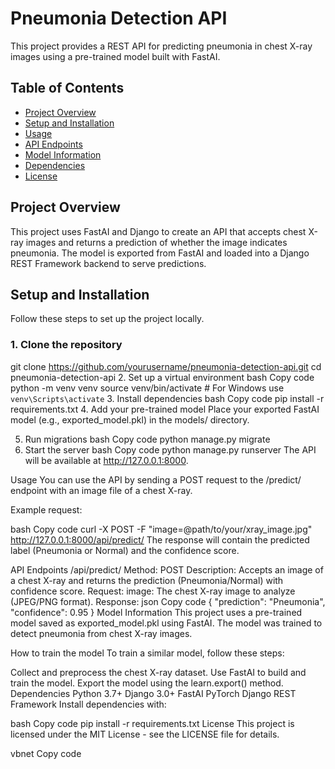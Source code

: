 # Pneumonia Detection API

This project provides a REST API for predicting pneumonia in chest X-ray images using a pre-trained model built with FastAI.

## Table of Contents

- [Project Overview](#project-overview)
- [Setup and Installation](#setup-and-installation)
- [Usage](#usage)
- [API Endpoints](#api-endpoints)
- [Model Information](#model-information)
- [Dependencies](#dependencies)
- [License](#license)

## Project Overview

This project uses FastAI and Django to create an API that accepts chest X-ray images and returns a prediction of whether the image indicates pneumonia. The model is exported from FastAI and loaded into a Django REST Framework backend to serve predictions.

## Setup and Installation

Follow these steps to set up the project locally.

### 1. Clone the repository

git clone https://github.com/yourusername/pneumonia-detection-api.git
cd pneumonia-detection-api
2. Set up a virtual environment
bash
Copy code
python -m venv venv
source venv/bin/activate  # For Windows use `venv\Scripts\activate`
3. Install dependencies
bash
Copy code
pip install -r requirements.txt
4. Add your pre-trained model
Place your exported FastAI model (e.g., exported_model.pkl) in the models/ directory.

5. Run migrations
bash
Copy code
python manage.py migrate
6. Start the server
bash
Copy code
python manage.py runserver
The API will be available at http://127.0.0.1:8000.

Usage
You can use the API by sending a POST request to the /predict/ endpoint with an image file of a chest X-ray.

Example request:

bash
Copy code
curl -X POST -F "image=@path/to/your/xray_image.jpg" http://127.0.0.1:8000/api/predict/
The response will contain the predicted label (Pneumonia or Normal) and the confidence score.

API Endpoints
/api/predict/
Method: POST
Description: Accepts an image of a chest X-ray and returns the prediction (Pneumonia/Normal) with confidence score.
Request:
image: The chest X-ray image to analyze (JPEG/PNG format).
Response:
json
Copy code
{
  "prediction": "Pneumonia",
  "confidence": 0.95
}
Model Information
This project uses a pre-trained model saved as exported_model.pkl using FastAI. The model was trained to detect pneumonia from chest X-ray images.

How to train the model
To train a similar model, follow these steps:

Collect and preprocess the chest X-ray dataset.
Use FastAI to build and train the model.
Export the model using the learn.export() method.
Dependencies
Python 3.7+
Django 3.0+
FastAI
PyTorch
Django REST Framework
Install dependencies with:

bash
Copy code
pip install -r requirements.txt
License
This project is licensed under the MIT License - see the LICENSE file for details.

vbnet
Copy code

